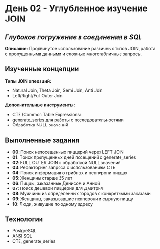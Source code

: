 # День 02 - Углубленное изучение JOIN

## _Глубокое погружение в соединения в SQL_

**Описание:** Продвинутое использование различных типов JOIN, работа с пропущенными данными и сложные многотабличные запросы.

## Изученные концепции

**Типы JOIN операций:**
- Natural Join, Theta Join, Semi Join, Anti Join
- Left/Right/Full Outer Join

**Дополнительные инструменты:**
- CTE (Common Table Expressions)
- generate_series для работы с последовательностями
- Обработка NULL значений

## Выполненные задания

- **00**: Поиск непосещенных пиццерий через LEFT JOIN
- **01**: Поиск пропущенных дней посещений с generate_series
- **02**: FULL OUTER JOIN с обработкой NULL значений
- **03**: Рефакторинг запроса с использованием CTE
- **04**: Поиск информации о грибных и пепперони пиццах
- **05**: Женщины старше 25 лет
- **06**: Пиццы, заказанные Денисом и Анной
- **07**: Поиск дешевой пиццерии для Дмитрия
- **08**: Мужчины из определенных городов с конкретными заказами
- **09**: Женщины, заказывавшие пепперони и сырную пиццу
- **10**: Люди, живущие по одному адресу

## Технологии

- PostgreSQL
- ANSI SQL
- CTE, generate_series